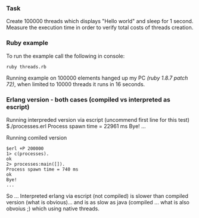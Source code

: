 ### Task

Create 100000 threads which displays "Hello world" and sleep for 1
second. Measure the execution time in order to verify total costs of
threads creation.

### Ruby example
To run the example call the following in console:

    ruby threads.rb

Running example on 100000 elements hanged up my PC _(ruby 1.8.7 patch 72)_, when limited to 10000 threads it runs in 16 seconds.

### Erlang version - both cases (compiled vs interpreted as escript)

Running interpreded version via escript (uncommend first line for this test)
    $./processes.erl
    Process spawn time = 22961 ms
    Bye!
    ...

Running comiled version

    $erl +P 200000
    1> c(processes).
    ok
    2> processes:main([]).
    Process spawn time = 740 ms
    ok
    Bye!
    ...

So ... Interpreted erlang via escript (not compiled) is slower than compiled version (what is obvious)... and is as slow as java (compiled ... what is also obvoius ;) which using native threads.